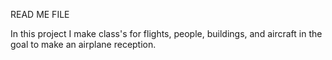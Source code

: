 READ ME FILE

In this project I make class's for flights, people, buildings, and aircraft in the goal to make an airplane reception.

